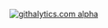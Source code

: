 [![githalytics.com alpha](https://cruel-carlota.pagodabox.com/2d005168b6c39e9d5692cf0d55ac7b31 "githalytics.com")](http://githalytics.com/louhos/takomo)

